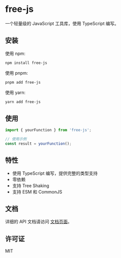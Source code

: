 # free-js

一个轻量级的 JavaScript 工具库，使用 TypeScript 编写。

## 安装

使用 npm:
```bash
npm install free-js
```

使用 pnpm:
```bash
pnpm add free-js
```

使用 yarn:
```bash
yarn add free-js
```

## 使用

```typescript
import { yourFunction } from 'free-js';

// 使用示例
const result = yourFunction();
```

## 特性

- 使用 TypeScript 编写，提供完整的类型支持
- 零依赖
- 支持 Tree Shaking
- 支持 ESM 和 CommonJS

## 文档

详细的 API 文档请访问 [文档页面](https://github.com/yourusername/free-js/docs)。

## 许可证

MIT
